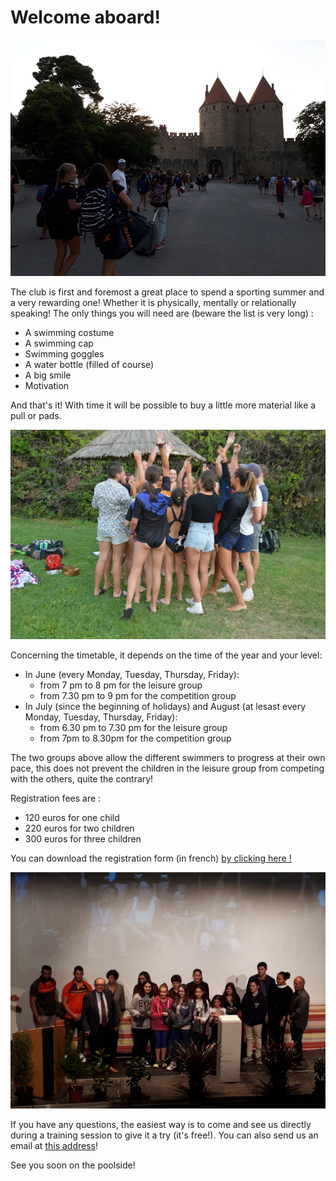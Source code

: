 # Welcome aboard!

<img src="/pictures/join/photoCompet.jpg" alt="team goin in competition picture">

The club is first and foremost a great place to spend a sporting summer and a very rewarding one! Whether it is physically, mentally or relationally speaking! The only things you will need are (beware the list is very long) :

- A swimming costume
- A swimming cap
- Swimming goggles
- A water bottle (filled of course)
- A big smile
- Motivation

And that's it! With time it will be possible to buy a little more material like a pull or pads.

<img src="/pictures/join/photoTeam.jpg" alt="team picture">

Concerning the timetable, it depends on the time of the year and your level:

- In June (every Monday, Tuesday, Thursday, Friday):
  - from 7 pm to 8 pm for the leisure group
  - from 7.30 pm to 9 pm for the competition group
- In July (since the beginning of holidays) and August (at lesast every Monday, Tuesday, Thursday, Friday):
  - from 6.30 pm to 7.30 pm for the leisure group
  - from 7pm to 8.30pm for the competition group

The two groups above allow the different swimmers to progress at their own pace, this does not prevent the children in the leisure group from competing with the others, quite the contrary!

Registration fees are :

* 120 euros for one child
* 220 euros for two children
* 300 euros for three children

You can download the registration form (in french) <a href="registration/pdf" download> by clicking here !</a>

<img src="/pictures/join/photoMairie.jpg" alt="members congrated by mayor">

If you have any questions, the easiest way is to come and see us directly during a training session to give it a try (it's free!). You can also send us an email at <a href="mailto:cnc66400@gmail.com">this address</a>!

See you soon on the poolside!

